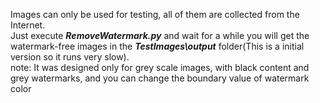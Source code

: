Images can only be used for testing, all of them are collected from the Internet.  
Just execute ***RemoveWatermark.py*** and wait for a while you will get the watermark-free images in the ***TestImages\output*** folder(This is a initial version so it runs very slow).  
note: It was designed only for grey scale images, with black content and grey watermarks, and you can change the boundary value of watermark color
